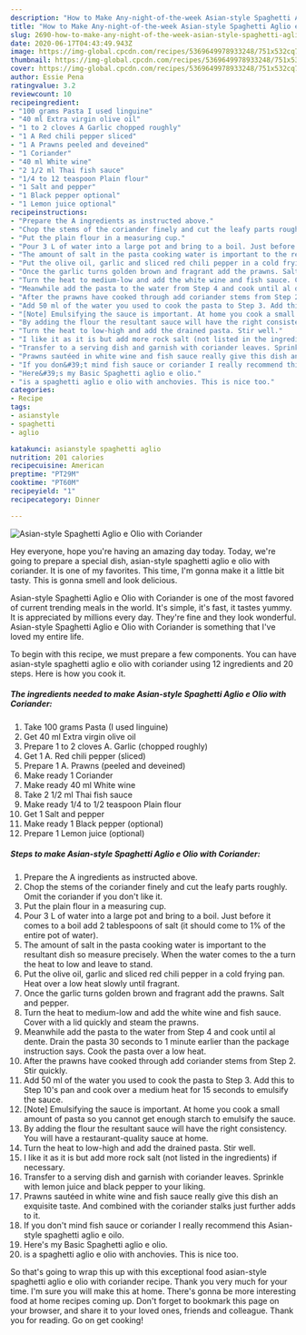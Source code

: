 ```yaml
---
description: "How to Make Any-night-of-the-week Asian-style Spaghetti Aglio e Olio with Coriander"
title: "How to Make Any-night-of-the-week Asian-style Spaghetti Aglio e Olio with Coriander"
slug: 2690-how-to-make-any-night-of-the-week-asian-style-spaghetti-aglio-e-olio-with-coriander
date: 2020-06-17T04:43:49.943Z
image: https://img-global.cpcdn.com/recipes/5369649978933248/751x532cq70/asian-style-spaghetti-aglio-e-olio-with-coriander-recipe-main-photo.jpg
thumbnail: https://img-global.cpcdn.com/recipes/5369649978933248/751x532cq70/asian-style-spaghetti-aglio-e-olio-with-coriander-recipe-main-photo.jpg
cover: https://img-global.cpcdn.com/recipes/5369649978933248/751x532cq70/asian-style-spaghetti-aglio-e-olio-with-coriander-recipe-main-photo.jpg
author: Essie Pena
ratingvalue: 3.2
reviewcount: 10
recipeingredient:
- "100 grams Pasta I used linguine"
- "40 ml Extra virgin olive oil"
- "1 to 2 cloves A Garlic chopped roughly"
- "1 A Red chili pepper sliced"
- "1 A Prawns peeled and deveined"
- "1 Coriander"
- "40 ml White wine"
- "2 1/2 ml Thai fish sauce"
- "1/4 to 12 teaspoon Plain flour"
- "1 Salt and pepper"
- "1 Black pepper optional"
- "1 Lemon juice optional"
recipeinstructions:
- "Prepare the A ingredients as instructed above."
- "Chop the stems of the coriander finely and cut the leafy parts roughly. Omit the coriander if you don&#39;t like it."
- "Put the plain flour in a measuring cup."
- "Pour 3 L of water into a large pot and bring to a boil. Just before it comes to a boil add 2 tablespoons of salt (it should come to 1% of the entire pot of water)."
- "The amount of salt in the pasta cooking water is important to the resultant dish so measure precisely. When the water comes to the a turn the heat to low and leave to stand."
- "Put the olive oil, garlic and sliced red chili pepper in a cold frying pan. Heat over a low heat slowly until fragrant."
- "Once the garlic turns golden brown and fragrant add the prawns. Salt and pepper."
- "Turn the heat to medium-low and add the white wine and fish sauce. Cover with a lid quickly and steam the prawns."
- "Meanwhile add the pasta to the water from Step 4 and cook until al dente. Drain the pasta 30 seconds to 1 minute earlier than the package instruction says. Cook the pasta over a low heat."
- "After the prawns have cooked through add coriander stems from Step 2. Stir quickly."
- "Add 50 ml of the water you used to cook the pasta to Step 3. Add this to Step 10&#39;s pan and cook over a medium heat for 15 seconds to emulsify the sauce."
- "[Note] Emulsifying the sauce is important. At home you cook a small amount of pasta so you cannot get enough starch to emulsify the sauce."
- "By adding the flour the resultant sauce will have the right consistency. You will have a restaurant-quality sauce at home."
- "Turn the heat to low-high and add the drained pasta. Stir well."
- "I like it as it is but add more rock salt (not listed in the ingredients) if necessary."
- "Transfer to a serving dish and garnish with coriander leaves. Sprinkle with lemon juice and black pepper to your liking."
- "Prawns sautéed in white wine and fish sauce really give this dish an exquisite taste. And combined with the coriander stalks just further adds to it."
- "If you don&#39;t mind fish sauce or coriander I really recommend this Asian-style spaghetti aglio e oilo."
- "Here&#39;s my Basic Spaghetti aglio e olio."
- "is a spaghetti aglio e olio with anchovies. This is nice too."
categories:
- Recipe
tags:
- asianstyle
- spaghetti
- aglio

katakunci: asianstyle spaghetti aglio 
nutrition: 201 calories
recipecuisine: American
preptime: "PT29M"
cooktime: "PT60M"
recipeyield: "1"
recipecategory: Dinner

---
```



![Asian-style Spaghetti Aglio e Olio with Coriander](https://img-global.cpcdn.com/recipes/5369649978933248/751x532cq70/asian-style-spaghetti-aglio-e-olio-with-coriander-recipe-main-photo.jpg)

Hey everyone, hope you're having an amazing day today. Today, we're going to prepare a special dish, asian-style spaghetti aglio e olio with coriander. It is one of my favorites. This time, I'm gonna make it a little bit tasty. This is gonna smell and look delicious.



Asian-style Spaghetti Aglio e Olio with Coriander is one of the most favored of current trending meals in the world. It's simple, it's fast, it tastes yummy. It is appreciated by millions every day. They're fine and they look wonderful. Asian-style Spaghetti Aglio e Olio with Coriander is something that I've loved my entire life.


To begin with this recipe, we must prepare a few components. You can have asian-style spaghetti aglio e olio with coriander using 12 ingredients and 20 steps. Here is how you cook it.

<!--inarticleads1-->

##### The ingredients needed to make Asian-style Spaghetti Aglio e Olio with Coriander:

1. Take 100 grams Pasta (I used linguine)
1. Get 40 ml Extra virgin olive oil
1. Prepare 1 to 2 cloves A. Garlic (chopped roughly)
1. Get 1 A. Red chili pepper (sliced)
1. Prepare 1 A. Prawns (peeled and deveined)
1. Make ready 1 Coriander
1. Make ready 40 ml White wine
1. Take 2 1/2 ml Thai fish sauce
1. Make ready 1/4 to 1/2 teaspoon Plain flour
1. Get 1 Salt and pepper
1. Make ready 1 Black pepper (optional)
1. Prepare 1 Lemon juice (optional)




<!--inarticleads2-->

##### Steps to make Asian-style Spaghetti Aglio e Olio with Coriander:

1. Prepare the A ingredients as instructed above.
1. Chop the stems of the coriander finely and cut the leafy parts roughly. Omit the coriander if you don&#39;t like it.
1. Put the plain flour in a measuring cup.
1. Pour 3 L of water into a large pot and bring to a boil. Just before it comes to a boil add 2 tablespoons of salt (it should come to 1% of the entire pot of water).
1. The amount of salt in the pasta cooking water is important to the resultant dish so measure precisely. When the water comes to the a turn the heat to low and leave to stand.
1. Put the olive oil, garlic and sliced red chili pepper in a cold frying pan. Heat over a low heat slowly until fragrant.
1. Once the garlic turns golden brown and fragrant add the prawns. Salt and pepper.
1. Turn the heat to medium-low and add the white wine and fish sauce. Cover with a lid quickly and steam the prawns.
1. Meanwhile add the pasta to the water from Step 4 and cook until al dente. Drain the pasta 30 seconds to 1 minute earlier than the package instruction says. Cook the pasta over a low heat.
1. After the prawns have cooked through add coriander stems from Step 2. Stir quickly.
1. Add 50 ml of the water you used to cook the pasta to Step 3. Add this to Step 10&#39;s pan and cook over a medium heat for 15 seconds to emulsify the sauce.
1. [Note] Emulsifying the sauce is important. At home you cook a small amount of pasta so you cannot get enough starch to emulsify the sauce.
1. By adding the flour the resultant sauce will have the right consistency. You will have a restaurant-quality sauce at home.
1. Turn the heat to low-high and add the drained pasta. Stir well.
1. I like it as it is but add more rock salt (not listed in the ingredients) if necessary.
1. Transfer to a serving dish and garnish with coriander leaves. Sprinkle with lemon juice and black pepper to your liking.
1. Prawns sautéed in white wine and fish sauce really give this dish an exquisite taste. And combined with the coriander stalks just further adds to it.
1. If you don&#39;t mind fish sauce or coriander I really recommend this Asian-style spaghetti aglio e oilo.
1. Here&#39;s my Basic Spaghetti aglio e olio.
1. is a spaghetti aglio e olio with anchovies. This is nice too.




So that's going to wrap this up with this exceptional food asian-style spaghetti aglio e olio with coriander recipe. Thank you very much for your time. I'm sure you will make this at home. There's gonna be more interesting food at home recipes coming up. Don't forget to bookmark this page on your browser, and share it to your loved ones, friends and colleague. Thank you for reading. Go on get cooking!
